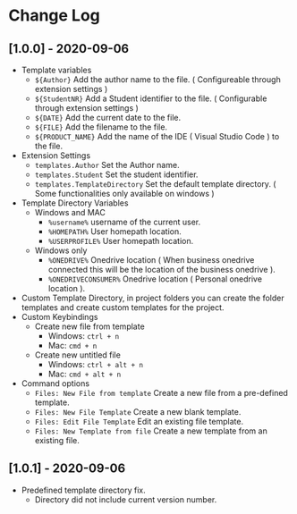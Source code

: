 # Change Log

## [1.0.0] - 2020-09-06

* Template variables
    * `${Author}` Add the author name to the file. ( Configureable through extension settings )
    * `${StudentNR}` Add a Student identifier to the file. ( Configurable through extension settings )
    * `${DATE}` Add the current date to the file.
    * `${FILE}` Add the filename to the file.
    * `${PRODUCT_NAME}` Add the name of the IDE ( Visual Studio Code ) to the file.
* Extension Settings
    * `templates.Author` Set the Author name.
    * `templates.Student` Set the student identifier.
    * `templates.TemplateDirectory` Set the default template directory. ( Some functionalities only available on windows )
* Template Directory Variables
    * Windows and MAC
        * `%username%` username of the current user.
        * `%HOMEPATH%` User homepath location.
        * `%USERPROFILE%` User homepath location.
    * Windows only
        * `%ONEDRIVE%` Onedrive location ( When business onedrive connected this will be the location of the business onedrive ).
        * `%ONEDRIVECONSUMER%` Onedrive location ( Personal onedrive location ).
* Custom Template Directory, in project folders you can create the folder templates and create custom templates for the project.
* Custom Keybindings
    * Create new file from template
        * Windows: `ctrl + n`
        * Mac: `cmd + n`
    * Create new untitled file
        * Windows: `ctrl + alt + n`
        * Mac: `cmd + alt + n`
* Command options
    * `Files: New File from template` Create a new file from a pre-defined template.
    * `Files: New File Template` Create a new blank template.
    * `Files: Edit File Template` Edit an existing file template.
    * `Files: New Template from file` Create a new template from an existing file. 

## [1.0.1] - 2020-09-06
* Predefined template directory fix.
    * Directory did not include current version number.
